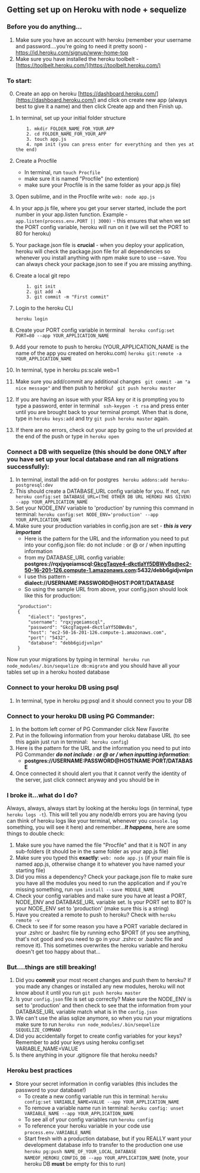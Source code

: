 ## Getting set up on Heroku with node + sequelize 


### Before you do anything...
1. Make sure you have an account with heroku (remember your username and password....you're going to need it pretty soon) - [https://id.heroku.com/signup/www-home-top
](http://)
2. Make sure you have installed the heroku toolbelt - [https://toolbelt.heroku.com/](https://toolbelt.heroku.com/)

### To start:

0. Create an app on heroku [https://dashboard.heroku.com/](https://dashboard.heroku.com/) and click on create new app (always best to give it a name) and then click Create app and then Finish up.
1. In terminal, set up your initial folder structure
	
	```
		1. mkdir FOLDER_NAME_FOR_YOUR_APP
		2. cd FOLDER_NAME_FOR_YOUR_APP
		3. touch app.js
		4. npm init (you can press enter for everything and then yes at the end)
	```
1. Create a Procfile 
	- In terminal, run `touch Procfile`
	- make sure it is named "Procfile" (no extention) 
	- make sure your Procfile is in the same folder as your app.js file) 
2. Open sublime, and in the Procfile write ```web: node app.js```
3. In your app.js file, where you get your server started, include the port number in your app.listen function. Example - 
```app.listen(process.env.PORT || 3000)``` - this ensures that when we set the PORT config variable, heroku will run on it (we will set the PORT to 80 for heroku)
4. Your package.json file is __crucial__ - when you deploy your application, heroku will check the package.json file for all dependencies so whenever you install anything with npm make sure to use --save. You can always check your package.json to see if you are missing anything. 
5. Create a local git repo

	```
		1. git init 
		2. git add -A
		3. git commit -m "First commit" 
	```
6. Login to the heroku CLI
	```
	heroku login
	``` 
7. Create your PORT config variable in terminal
	``` heroku config:set PORT=80 --app YOUR_APPLICATION_NAME```
8. Add your remote to push to heroku (YOUR_APPLICATION_NAME is the name of the app you created on heroku.com)
	``` heroku git:remote -a YOUR_APPLICATION_NAME ```
9. In terminal, type in heroku ps:scale web=1
10. Make sure you add/commit any additional changes ``` git commit -am "a nice message"``` and then push to heroku! ``` git push heroku master```
11. If you are having an issue with your RSA key or it is prompting you to type a password, enter in terminal ``` ssh-keygen -t rsa``` and press enter until you are brought back to your terminal prompt. When that is done, type in ```heroku keys:add``` and try ```git push heroku master``` again.
12. If there are no errors, check out your app by going to the url provided at the end of the push or type in ```heroku open```


### Connect a DB with sequelize (this should be done ONLY after you have set up your local database and ran all migrations successfully):

1. In terminal, install the add-on for postgres
	``` heroku addons:add heroku-postgresql:dev```
2. This should create a DATABASE_URL config variable for you. If not, run ``` heroku config:set DATABASE_URL=(THE OTHER DB URL HEROKU HAS GIVEN) --app YOUR_APPLICATION_NAME```
3. Set your NODE_ENV variable to 'production' by running this command in terminal: ```heroku config:set NODE_ENV='production' --app YOUR_APPLICATION_NAME``` 
4. Make sure your production variables in config.json are set - ___this is very important___
	- Here is the pattern for the URL and the information you need to put into your config.json file: do not include : or @ or / when inputting information 
	- from my DATABASE_URL config variable: __postgres://rqxjyqeiamscql:GkcgTaqye4-dkctlaYf5DBWvBs@ec2-50-16-201-126.compute-1.amazonaws.com:5432/debb6gidjvnlpn__
	- I use this pattern - __dialect://USERNAME:PASSWORD@HOST:PORT/DATABASE__
	- So using the sample URL from above, your config.json should look like this for production:
	
```
	"production": 
	{
		"dialect": "postgres",
		"username": "rqxjyqeiamscql",
		"password": "GkcgTaqye4-dkctlaYf5DBWvBs",
		"host": "ec2-50-16-201-126.compute-1.amazonaws.com",
		"port": "5432",
		"database": "debb6gidjvnlpn"
	}
```

Now run your migrations by typing in terminal ``` heroku run node_modules/.bin/sequelize db:migrate``` and you should have all your tables set up in a heroku hosted database

### Connect to your heroku DB using psql

1. In terminal, type in heroku pg:psql and it should connect you to your DB

### Connect to your heroku DB using PG Commander:

1. In the bottom left corner of PG Commander click New Favorite
2. Put in the following information from your heroku database URL (to see this again just run in terminal: ``` heroku config```)
3. Here is the pattern for the URL and the information you need to put into PG Commander ___do not include : or @ or / when inputting information___: 
	- __postgres://USERNAME:PASSWORD@HOSTNAME:PORT/DATABASE__
4. Once connected it should alert you that it cannot verify the identity of the server, just click connect anyway and you should be in

### I broke it...what do I do?

Always, always, always start by looking at the heroku logs (in terminal, type ```heroku logs -t```). This will tell you any node/db errors you are having (you can think of heroku logs like your terminal, whenever you `console.log` something, you will see it here) and remember...___It happens___, here are some things to double check:

1. Make sure you have named the file "Procfile" and that it is NOT in any sub-folders (it should be in the same folder as your app.js file)
2. Make sure you typed this __exactly__: ```web: node app.js``` (if your main file is named app.js, otherwise change it to whatever you have named your starting file)
3. Did you miss a dependency? Check your package.json file to make sure you have all the modules you need to run the application and if you're missing something, run ```npm install --save MODULE_NAME```
4. Check your config variables and make sure you have at least a PORT, NODE_ENV and DATABASE_URL variable set. Is your PORT set to 80? Is your NODE_ENV set to 'production' (make sure this is a string)
5. Have you created a remote to push to heroku? Check with ```heroku remote -v```
6. Check to see if for some reason you have a PORT variable declared in your .zshrc or .bashrc file by running echo $PORT (if you see anything, that's not good and you need to go in your .zshrc or .bashrc file and remove it). This sometimes overwrites the heroku variable and heroku doesn't get too happy about that...

### But....things are still breaking! 

1. Did you __commit__ your most recent changes and push them to heroku? If you made any changes or installed any new modules, heroku will not know about it until you run ```git push heroku master```
2. Is your `config.json` file is set up correctly? Make sure the NODE_ENV is set to 'production' and then check to see that the information from your DATABASE_URL variable match what is in the `config.json`
3. We can't use the alias sqlize anymore, so when you run your migrations make sure to run `heroku run node_modules/.bin/sequelize SEQUELIZE_COMMAND`
4. Did you accidentally forget to create config variables for your keys? Remember to add your keys using heroku config:set VARIABLE_NAME=VALUE
5. Is there anything in your .gitignore file that heroku needs?

### Heroku best practices

- Store your secret information in config variables (this includes the password to your database!)
	- To create a new config variable 	run this in terminal: `heroku config:set VARIABLE_NAME=VALUE --app YOUR_APPLICATION_NAME` 
	- To remove a variable name run in terminal: `heroku config: unset VARIABLE_NAME --app YOUR_APPLICATION_NAME`
	- To see all of your config variables run `heroku config`
	- To reference your heroku variable in your code use  `process.env.VARIABLE_NAME` 
	- Start fresh with a production database, but if you REALLY want your development database info to transfer to the production one use  `heroku pg:push NAME_OF_YOUR_LOCAL_DATABASE NAMEOF_HEROKU_CONFIG_DB --app YOUR_APPLICATION_NAME` (note, your heroku DB __must__ be empty for this to run)
